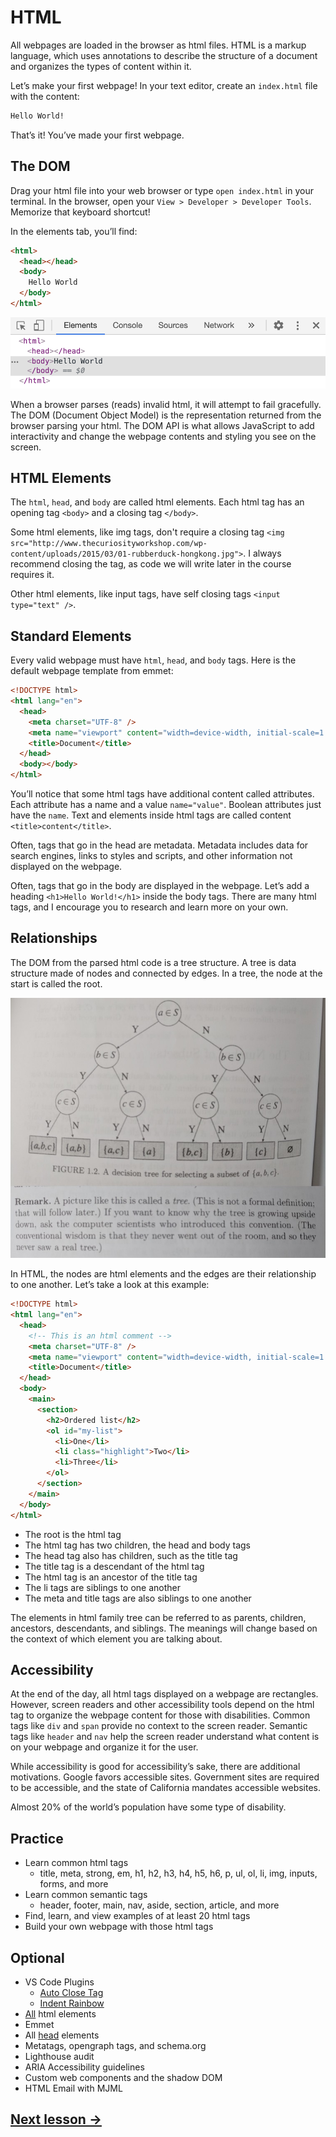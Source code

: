 # HTML

All webpages are loaded in the browser as html files. HTML is a markup language, which uses annotations to describe the structure of a document and organizes the types of content within it.

Let’s make your first webpage! In your text editor, create an `index.html` file with the content:

```html
Hello World!
```

That’s it! You’ve made your first webpage.

## The DOM

Drag your html file into your web browser or type `open index.html` in your terminal. In the browser, open your `View > Developer > Developer Tools`. Memorize that keyboard shortcut!

In the elements tab, you’ll find:

```html
<html>
  <head></head>
  <body>
    Hello World
  </body>
</html>
```

![image-20201112161909374](../images/image-20201112161909374.png)

When a browser parses (reads) invalid html, it will attempt to fail gracefully. The DOM (Document Object Model) is the representation returned from the browser parsing your html. The DOM API is what allows JavaScript to add interactivity and change the webpage contents and styling you see on the screen.

## HTML Elements

The `html`, `head`, and `body` are called html elements. Each html tag has an opening tag `<body>` and a closing tag `</body>`.

Some html elements, like img tags, don't require a closing tag `<img src="http://www.thecuriosityworkshop.com/wp-content/uploads/2015/03/01-rubberduck-hongkong.jpg">`. I always recommend closing the tag, as code we will write later in the course requires it.

Other html elements, like input tags, have self closing tags `<input type="text" />`.

## Standard Elements

Every valid webpage must have `html`, `head`, and `body` tags. Here is the default webpage template from emmet:

```html
<!DOCTYPE html>
<html lang="en">
  <head>
    <meta charset="UTF-8" />
    <meta name="viewport" content="width=device-width, initial-scale=1.0" />
    <title>Document</title>
  </head>
  <body></body>
</html>
```

You’ll notice that some html tags have additional content called attributes. Each attribute has a name and a value `name="value"`. Boolean attributes just have the `name`. Text and elements inside html tags are called content `<title>content</title>`.

Often, tags that go in the head are metadata. Metadata includes data for search engines, links to styles and scripts, and other information not displayed on the webpage.

Often, tags that go in the body are displayed in the webpage. Let’s add a heading `<h1>Hello World!</h1>` inside the body tags. There are many html tags, and I encourage you to research and learn more on your own.

## Relationships

The DOM from the parsed html code is a tree structure. A tree is data structure made of nodes and connected by edges. In a tree, the node at the start is called the root.

![img](../images/x9vlbv8frut01.jpg)

In HTML, the nodes are html elements and the edges are their relationship to one another. Let’s take a look at this example:

```html
<!DOCTYPE html>
<html lang="en">
  <head>
    <!-- This is an html comment -->
    <meta charset="UTF-8" />
    <meta name="viewport" content="width=device-width, initial-scale=1.0" />
    <title>Document</title>
  </head>
  <body>
    <main>
      <section>
        <h2>Ordered list</h2>
        <ol id="my-list">
          <li>One</li>
          <li class="highlight">Two</li>
          <li>Three</li>
        </ol>
      </section>
    </main>
  </body>
</html>
```

- The root is the html tag
- The html tag has two children, the head and body tags
- The head tag also has children, such as the title tag
- The title tag is a descendant of the html tag
- The html tag is an ancestor of the title tag
- The li tags are siblings to one another
- The meta and title tags are also siblings to one another

The elements in html family tree can be referred to as parents, children, ancestors, descendants, and siblings. The meanings will change based on the context of which element you are talking about.

## Accessibility

At the end of the day, all html tags displayed on a webpage are rectangles. However, screen readers and other accessibility tools depend on the html tag to organize the webpage content for those with disabilities. Common tags like `div` and `span` provide no context to the screen reader. Semantic tags like `header` and `nav` help the screen reader understand what content is on your webpage and organize it for the user.

While accessibility is good for accessibility’s sake, there are additional motivations. Google favors accessible sites. Government sites are required to be accessible, and the state of California mandates accessible websites.

Almost 20% of the world’s population have some type of disability.

## Practice

- Learn common html tags
  - title, meta, strong, em, h1, h2, h3, h4, h5, h6, p, ul, ol, li, img, inputs, forms, and more
- Learn common semantic tags
  - header, footer, main, nav, aside, section, article, and more
- Find, learn, and view examples of at least 20 html tags
- Build your own webpage with those html tags

## Optional

- VS Code Plugins
  - [Auto Close Tag](https://marketplace.visualstudio.com/items?itemName=formulahendry.auto-close-tag)
  - [Indent Rainbow](https://marketplace.visualstudio.com/items?itemName=oderwat.indent-rainbow)
- [All](https://developer.mozilla.org/en-US/docs/Web/HTML/Element) html elements
- Emmet
- All [head](https://github.com/joshbuchea/HEAD) elements
- Metatags, opengraph tags, and schema.org
- Lighthouse audit
- ARIA Accessibility guidelines
- Custom web components and the shadow DOM
- HTML Email with MJML

## [Next lesson →](./07-design.md)
